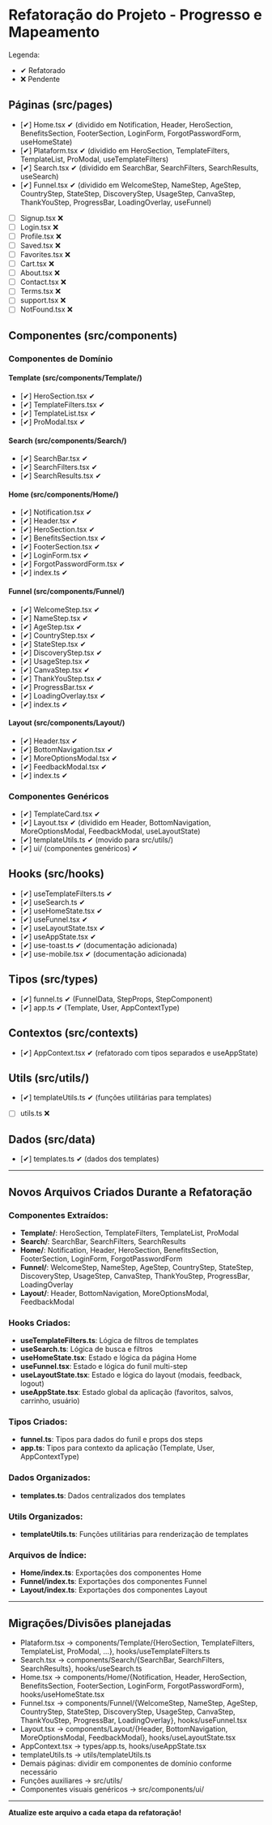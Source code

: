 # Refatoração do Projeto - Progresso e Mapeamento

Legenda:
- ✔ Refatorado
- ❌ Pendente

## Páginas (src/pages)

- [✔] Home.tsx ✔ (dividido em Notification, Header, HeroSection, BenefitsSection, FooterSection, LoginForm, ForgotPasswordForm, useHomeState)
- [✔] Plataform.tsx ✔ (dividido em HeroSection, TemplateFilters, TemplateList, ProModal, useTemplateFilters)
- [✔] Search.tsx ✔ (dividido em SearchBar, SearchFilters, SearchResults, useSearch)
- [✔] Funnel.tsx ✔ (dividido em WelcomeStep, NameStep, AgeStep, CountryStep, StateStep, DiscoveryStep, UsageStep, CanvaStep, ThankYouStep, ProgressBar, LoadingOverlay, useFunnel)
- [ ] Signup.tsx ❌
- [ ] Login.tsx ❌
- [ ] Profile.tsx ❌
- [ ] Saved.tsx ❌
- [ ] Favorites.tsx ❌
- [ ] Cart.tsx ❌
- [ ] About.tsx ❌
- [ ] Contact.tsx ❌
- [ ] Terms.tsx ❌
- [ ] support.tsx ❌
- [ ] NotFound.tsx ❌

## Componentes (src/components)

### Componentes de Domínio

#### Template (src/components/Template/)
- [✔] HeroSection.tsx ✔
- [✔] TemplateFilters.tsx ✔
- [✔] TemplateList.tsx ✔
- [✔] ProModal.tsx ✔

#### Search (src/components/Search/)
- [✔] SearchBar.tsx ✔
- [✔] SearchFilters.tsx ✔
- [✔] SearchResults.tsx ✔

#### Home (src/components/Home/)
- [✔] Notification.tsx ✔
- [✔] Header.tsx ✔
- [✔] HeroSection.tsx ✔
- [✔] BenefitsSection.tsx ✔
- [✔] FooterSection.tsx ✔
- [✔] LoginForm.tsx ✔
- [✔] ForgotPasswordForm.tsx ✔
- [✔] index.ts ✔

#### Funnel (src/components/Funnel/)
- [✔] WelcomeStep.tsx ✔
- [✔] NameStep.tsx ✔
- [✔] AgeStep.tsx ✔
- [✔] CountryStep.tsx ✔
- [✔] StateStep.tsx ✔
- [✔] DiscoveryStep.tsx ✔
- [✔] UsageStep.tsx ✔
- [✔] CanvaStep.tsx ✔
- [✔] ThankYouStep.tsx ✔
- [✔] ProgressBar.tsx ✔
- [✔] LoadingOverlay.tsx ✔
- [✔] index.ts ✔

#### Layout (src/components/Layout/)
- [✔] Header.tsx ✔
- [✔] BottomNavigation.tsx ✔
- [✔] MoreOptionsModal.tsx ✔
- [✔] FeedbackModal.tsx ✔
- [✔] index.ts ✔

### Componentes Genéricos
- [✔] TemplateCard.tsx ✔
- [✔] Layout.tsx ✔ (dividido em Header, BottomNavigation, MoreOptionsModal, FeedbackModal, useLayoutState)
- [✔] templateUtils.ts ✔ (movido para src/utils/)
- [✔] ui/ (componentes genéricos) ✔

## Hooks (src/hooks)

- [✔] useTemplateFilters.ts ✔
- [✔] useSearch.ts ✔
- [✔] useHomeState.tsx ✔
- [✔] useFunnel.tsx ✔
- [✔] useLayoutState.tsx ✔
- [✔] useAppState.tsx ✔
- [✔] use-toast.ts ✔ (documentação adicionada)
- [✔] use-mobile.tsx ✔ (documentação adicionada)

## Tipos (src/types)

- [✔] funnel.ts ✔ (FunnelData, StepProps, StepComponent)
- [✔] app.ts ✔ (Template, User, AppContextType)

## Contextos (src/contexts)

- [✔] AppContext.tsx ✔ (refatorado com tipos separados e useAppState)

## Utils (src/utils/)

- [✔] templateUtils.ts ✔ (funções utilitárias para templates)
- [ ] utils.ts ❌

## Dados (src/data)

- [✔] templates.ts ✔ (dados dos templates)

---

## Novos Arquivos Criados Durante a Refatoração

### Componentes Extraídos:
- **Template/**: HeroSection, TemplateFilters, TemplateList, ProModal
- **Search/**: SearchBar, SearchFilters, SearchResults  
- **Home/**: Notification, Header, HeroSection, BenefitsSection, FooterSection, LoginForm, ForgotPasswordForm
- **Funnel/**: WelcomeStep, NameStep, AgeStep, CountryStep, StateStep, DiscoveryStep, UsageStep, CanvaStep, ThankYouStep, ProgressBar, LoadingOverlay
- **Layout/**: Header, BottomNavigation, MoreOptionsModal, FeedbackModal

### Hooks Criados:
- **useTemplateFilters.ts**: Lógica de filtros de templates
- **useSearch.ts**: Lógica de busca e filtros
- **useHomeState.tsx**: Estado e lógica da página Home
- **useFunnel.tsx**: Estado e lógica do funil multi-step
- **useLayoutState.tsx**: Estado e lógica do layout (modais, feedback, logout)
- **useAppState.tsx**: Estado global da aplicação (favoritos, salvos, carrinho, usuário)

### Tipos Criados:
- **funnel.ts**: Tipos para dados do funil e props dos steps
- **app.ts**: Tipos para contexto da aplicação (Template, User, AppContextType)

### Dados Organizados:
- **templates.ts**: Dados centralizados dos templates

### Utils Organizados:
- **templateUtils.ts**: Funções utilitárias para renderização de templates

### Arquivos de Índice:
- **Home/index.ts**: Exportações dos componentes Home
- **Funnel/index.ts**: Exportações dos componentes Funnel
- **Layout/index.ts**: Exportações dos componentes Layout

---

## Migrações/Divisões planejadas

- Plataform.tsx → components/Template/{HeroSection, TemplateFilters, TemplateList, ProModal, ...}, hooks/useTemplateFilters.ts
- Search.tsx → components/Search/{SearchBar, SearchFilters, SearchResults}, hooks/useSearch.ts
- Home.tsx → components/Home/{Notification, Header, HeroSection, BenefitsSection, FooterSection, LoginForm, ForgotPasswordForm}, hooks/useHomeState.tsx
- Funnel.tsx → components/Funnel/{WelcomeStep, NameStep, AgeStep, CountryStep, StateStep, DiscoveryStep, UsageStep, CanvaStep, ThankYouStep, ProgressBar, LoadingOverlay}, hooks/useFunnel.tsx
- Layout.tsx → components/Layout/{Header, BottomNavigation, MoreOptionsModal, FeedbackModal}, hooks/useLayoutState.tsx
- AppContext.tsx → types/app.ts, hooks/useAppState.tsx
- templateUtils.ts → utils/templateUtils.ts
- Demais páginas: dividir em componentes de domínio conforme necessário
- Funções auxiliares → src/utils/
- Componentes visuais genéricos → src/components/ui/

---

**Atualize este arquivo a cada etapa da refatoração!** 